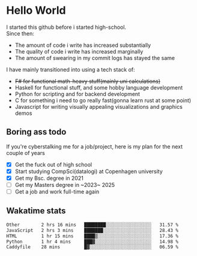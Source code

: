 # Hello World

I started this github before i started high-school.  
Since then:
- The amount of code i write has increased substantially
- The quality of code i write has increased marginally
- The amount of swearing in my commit logs has stayed the same

I have mainly transitioned into using a tech stack of:
- ~~F# for functional math-heavy stuff(mainly uni calculations)~~
- Haskell for functional stuff, and some hobby language development
- Python for scripting and for backend development
- C for something i need to go really fast(gonna learn rust at some point)
- Javascript for writing visually appealing visualizations and graphics demos

## Boring ass todo
If you're cyberstalking me for a job/project, here is my plan for the next couple of years
- [x] Get the fuck out of high school
- [x] Start studying CompSci(datalogi) at Copenhagen university
- [x] Get my Bsc. degree in 2021
- [ ] Get my Masters degree in ~2023~ 2025
- [ ] Get a job and work full-time again

## Wakatime stats
<!--START_SECTION:waka-->

```txt
Other        2 hrs 16 mins   ████████░░░░░░░░░░░░░░░░░   31.57 %
JavaScript   2 hrs 3 mins    ███████░░░░░░░░░░░░░░░░░░   28.43 %
HTML         1 hr 15 mins    ████▒░░░░░░░░░░░░░░░░░░░░   17.36 %
Python       1 hr 4 mins     ███▓░░░░░░░░░░░░░░░░░░░░░   14.98 %
Caddyfile    28 mins         █▓░░░░░░░░░░░░░░░░░░░░░░░   06.59 %
```

<!--END_SECTION:waka-->
